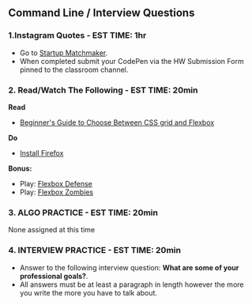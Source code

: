 ## Command Line / Interview Questions

### 1.Instagram Quotes - EST TIME: 1hr

- Go to [Startup Matchmaker](./startup-matchmaker/README.md).
- When completed submit your CodePen via the HW Submission Form pinned to the classroom channel.

### 2. Read/Watch The Following - EST TIME: 20min

**Read**

- [Beginner's Guide to Choose Between CSS grid and Flexbox](https://medium.com/youstart-labs/beginners-guide-to-choose-between-css-grid-and-flexbox-783005dd2412)

**Do**
- [Install Firefox](https://www.mozilla.org/en-US/exp/firefox/)

**Bonus:**
- Play: [Flexbox Defense](http://www.flexboxdefense.com/)
- Play: [Flexbox Zombies](https://flexboxzombies.com/p/flexbox-zombies)


### 3. ALGO PRACTICE - EST TIME: 20min

None assigned at this time


### 4.  INTERVIEW PRACTICE - EST TIME: 20min
- Answer to the following interview question: **What are some of your professional goals?**.
- All answers must be at least a paragraph in length however the more you write the more you have to talk about.

